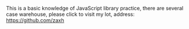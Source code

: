 This is a basic knowledge of JavaScript library practice, there are several case warehouse, please click to visit my lot, address: https://github.com/zaxh
